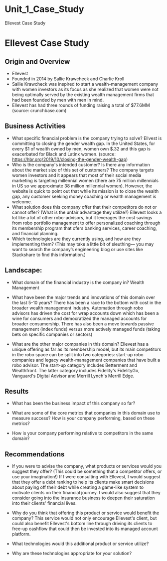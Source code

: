 # Unit_1_Case_Study
Ellevest Case Study

# Ellevest Case Study

## Origin and Overview

- Ellevest
- Founded in 2014 by Sallie Krawcheck and Charlie Kroll
- Sallie Krawcheck was inspired to start a wealth-management company with women investors as its focus as she realized that women were not being optimally served by the existing wealth management firms that had been founded by men with men in mind.
- Ellevest has had three rounds of funding raising a total of $77.6MM (source: crunchbase.com)

## Business Activities
 - What specific financial problem is the company trying to solve? Ellvest is committing to closing the gender wealth gap. In the United States, for every $1 of wealth owned by men, women own $.32 and this gap is exacerbated for Black and Latinx women. (source: https://hbr.org/2019/10/closing-the-gender-wealth-gap)
 - Who is the company's intended customer?  Is there any information about the market size of this set of customers? The company targets women investors and it appears that most of their social media marketing is targeting millennial women (there are 75 million millennials in US so we approximate 38 million millennial women). However, the website is quick to point out that while its mission is to close the wealth gap, any customer seeking money coaching or wealth management is welcome. 
- What solution does this company offer that their competitors do not or cannot offer? (What is the unfair advantage they utilize?) Ellevest looks a lot like a lot of other robo-advisors, but it leverages the cost savings from robo portfolio management to offer personalized coaching through its membership program that ofers banking services, career coaching, and financial planning.
- Which technologies are they currently using, and how are they implementing them? (This may take a little bit of sleuthing–– you may want to search the company’s engineering blog or use sites like Stackshare to find this information.)
## Landscape:

* What domain of the financial industry is the company in? Wealth Management

* What have been the major trends and innovations of this domain over the last 5-10 years? There has been a race to the bottom with cost in the broader wealth management industry. Automation through robo advisors has driven the cost for wrap accounts down which has been a wine for consumers and democratized the managed accounts for broader consumership. There has also been a move towards passive management (index funds) versus more actively managed funds (taking bets on specific companies or sectors)

* What are the other major companies in this domain? Ellevest has a unique offering as far as its membership model, but its main competitors in the robo space can be split into two categories: start-up robo companies and legacy wealth-management companies that have built a robo advisor. The start-up category includes Betterment and Wealthfront. The latter category includes Fidelity's FidelityGo, Vanguard's Digital Advisor and Merrill Lynch's Merrill Edge.


## Results

* What has been the business impact of this company so far?

* What are some of the core metrics that companies in this domain use to measure success? How is your company performing, based on these metrics?

* How is your company performing relative to competitors in the same domain?


## Recommendations

* If you were to advise the company, what products or services would you suggest they offer? (This could be something that a competitor offers, or use your imagination!) If I were consulting with Ellevest, I would suggest that they offer a debt ranking to help its clients make smart decisions about paying off their debt while creating a game-like system to motivate clients on their financial journey. I would also suggest that they consider going into the insurance business to deepen their saturation into their clients' financial lives. 

* Why do you think that offering this product or service would benefit the company? This service would not only encourage Ellevest's client, but could also benefit Ellevest's bottom line through driving its clients to free-up cashflow that could then be invested into its managed account platform.

* What technologies would this additional product or service utilize?

* Why are these technologies appropriate for your solution?

